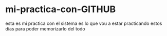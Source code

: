 # mi-practica-con-GITHUB
esta es mi practica con el sistema
es lo que vou a estar practicando estos dias para poder memorizarlo del todo
